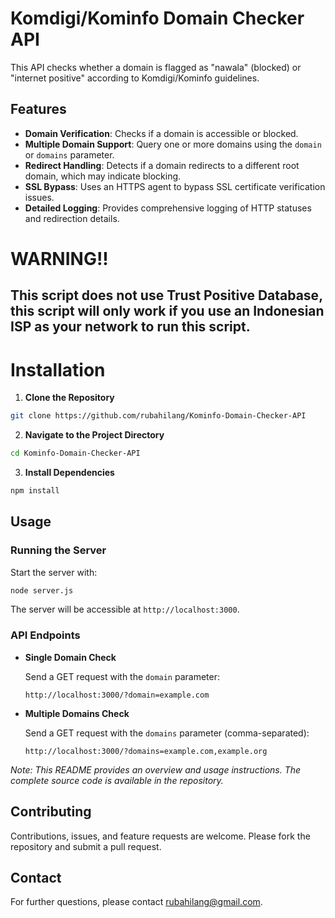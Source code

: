 # Komdigi/Kominfo Domain Checker API

This API checks whether a domain is flagged as "nawala" (blocked) or "internet positive" according to Komdigi/Kominfo guidelines.

## Features

- **Domain Verification**: Checks if a domain is accessible or blocked.
- **Multiple Domain Support**: Query one or more domains using the `domain` or `domains` parameter.
- **Redirect Handling**: Detects if a domain redirects to a different root domain, which may indicate blocking.
- **SSL Bypass**: Uses an HTTPS agent to bypass SSL certificate verification issues.
- **Detailed Logging**: Provides comprehensive logging of HTTP statuses and redirection details.

# WARNING!!
## This script does not use Trust Positive Database, this script will only work if you use an Indonesian ISP as your network to run this script.

# Installation

1. **Clone the Repository**

```sh
git clone https://github.com/rubahilang/Kominfo-Domain-Checker-API
```

2. **Navigate to the Project Directory**

```sh
cd Kominfo-Domain-Checker-API
```

3. **Install Dependencies**

```sh
npm install
```

## Usage

### Running the Server

Start the server with:

```sh
node server.js
```

The server will be accessible at `http://localhost:3000`.

### API Endpoints

- **Single Domain Check**

  Send a GET request with the `domain` parameter:

  `http://localhost:3000/?domain=example.com`

- **Multiple Domains Check**

  Send a GET request with the `domains` parameter (comma-separated):

  `http://localhost:3000/?domains=example.com,example.org`

_Note: This README provides an overview and usage instructions. The complete source code is available in the repository._

## Contributing

Contributions, issues, and feature requests are welcome. Please fork the repository and submit a pull request.

## Contact

For further questions, please contact [rubahilang@gmail.com](mailto:rubahilang@gmail.com).
